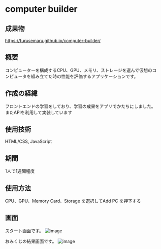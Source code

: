 # computer builder
## 成果物
https://furusemaru.github.io/computer-builder/

## 概要
コンピューターを構成するCPU、GPU、メモリ、ストレージを選んで仮想のコンピュータを組み立てた時の性能を評価するアプリケーションです。

## 作成の経緯
フロントエンドの学習をしており、学習の成果をアプリでかたちにしました。
またAPIを利用して実装しています

## 使用技術
HTML/CSS, JavaScript

## 期間
1人で1週間程度


## 使用方法
CPU、GPU、Memory Card、Storage を選択してAdd PC を押下する

## 画面
スタート画面です。
![image](https://github.com/furusemaru/computer-builder/assets/138269691/ab290323-6c42-48f6-91c3-1f4a076d251e)

おみくじの結果画面です。
![image](https://github.com/furusemaru/computer-builder/assets/138269691/0eb1b132-f65b-4e7e-b0bc-f225cef03e89)
